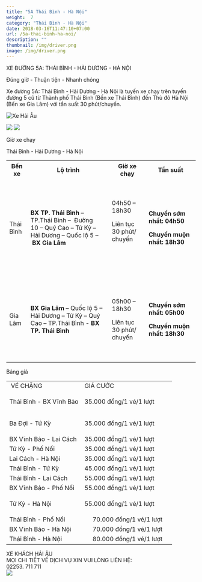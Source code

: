 ```yaml
---
title: "5A Thái Bình - Hà Nội"
weight:  7
category: "Thái Bình - Hà Nội"
date: 2018-03-16T11:47:10+07:00
url: /5a-thai-binh-ha-noi/
description: ""
thumbnail: /img/driver.png
image: /img/driver.png
---
```

<p class="b tc">XE ĐƯỜNG 5A: THÁI  BÌNH - HẢI DƯƠNG - HÀ NỘI</p>
<p class="i tc">Đúng giờ - Thuận tiện - Nhanh chóng</p>

<div class="tc w-100">
	<p class="dib ba b--dashed b--blue blue b bg-light-gray pa3 tj">
		<span class="red">Xe đường 5A: Thái Bình - Hải Dương - Hà Nội</span> là tuyến xe chạy trên tuyến đường 5 cũ từ Thành phố Thái Bình (Bến xe Thái Bình) đến Thủ đô Hà Nội (Bến xe Gia Lâm) với tần suất 30 phút/chuyến.
	</p>
</div>

<p class="tc"><img class="w-100 w-50-l" alt="Xe Hải Âu" src="/img/TB-HN 5A.jpg"/></p>

<div class="tc w-100">
	<img src="/img/đt chuyển phát(2).png" class="dib h3"/>
	<img src="/img/facebook(1).png" class="dib h3"/>
</div>

<p class="dib bg-blue white b ttu pa2">Giờ xe chạy</p>

<p class="tc b blue">Thái Bình - Hải Dương - Hà Nội</p>

<table class="w-100 table-slim-border table-padding-cell">
<tbody>
<tr class="b bg-blue white">
<th>Bến xe</th>
<th>
Lộ tr&igrave;nh
</th>
<th>Giờ xe chạy</th>
<th>
Tần suất
</th>
</tr>
<tr>
<td>Th&aacute;i B&igrave;nh</td>
<td>
<p><strong>BX TP. Th&aacute;i B&igrave;nh</strong>&nbsp;&ndash; TP.Th&aacute;i B&igrave;nh &ndash;&nbsp; Đường 10&nbsp;&ndash;&nbsp;Qu&yacute; Cao &ndash; Tứ Kỳ&nbsp;&ndash; Hải Dương&nbsp;&ndash;&nbsp;Quốc lộ 5 &ndash;&nbsp;<strong>BX Gia L&acirc;m</strong></p>
</td>
<td>
<p>&nbsp;</p>
<p>04h50 &ndash; 18h30</p>
<p>Li&ecirc;n tục 30 ph&uacute;t/ chuyến</p>
<p>&nbsp;</p>
<p>&nbsp;</p>
</td>
<td>
<p><strong>Chuyến sớm nhất: 04h50</strong></p>
<p><strong>Chuyến muộn nhất: 18h30</strong></p>
</td>
</tr>
<tr>
<td>Gia L&acirc;m</td>
<td>
<p><strong>BX Gia L&acirc;m</strong>&nbsp;&ndash;&nbsp;Quốc lộ 5&nbsp;&ndash; Hải Dương&nbsp;&ndash;&nbsp;Tứ Kỳ&nbsp;&ndash;&nbsp;Qu&yacute; Cao&nbsp;&ndash;&nbsp;TP.Th&aacute;i B&igrave;nh -&nbsp;<strong>BX TP. Th&aacute;i B&igrave;nh</strong></p>
</td>
<td>
<p>&nbsp;</p>
<p>05h00 &ndash; 18h30</p>
<p>Li&ecirc;n tục 30 ph&uacute;t/ chuyến</p>
<p>&nbsp;</p>
</td>
<td>
<p><strong>Chuyến sớm nhất: 05h00</strong></p>
<p><strong>Chuyến muộn nhất:&nbsp;</strong><strong>18h30</strong></p>
</td>
</tr>
</tbody>
</table>

<p class="dib bg-blue white b ttu pa2">Bảng giá</p>

<table class="w-100 table-slim-border table-padding-cell">
<tbody>
<tr class="b bg-blue white">
<td>&nbsp;V&Eacute; CHẶNG</td>
<td>GI&Aacute; CƯỚC</td>
</tr>
<tr>
<td><span>Th&aacute;i B&igrave;nh - BX Vĩnh Bảo</span></td>
<td>
<p class="b red">35.000 đồng/1 v&eacute;/1 lượt</p>
</td>
</tr>
<tr>
<td>Ba Đợi - Tứ Kỳ</td>
<td>
<p class="b red">35.000 đồng/1 v&eacute;/1 lượt</p>
</td>
</tr>
<tr>
<td>BX Vĩnh Bảo - Lai C&aacute;ch</td>
<td class="b red">35.000 đồng/1 v&eacute;/1 lượt</td>
</tr>
<tr>
<td>Tứ Kỳ - Phố Nối</td>
<td class="b red">35.000 đồng/1 v&eacute;/1 lượt</td>
</tr>
<tr>
<td>Lai C&aacute;ch - H&agrave; Nội</td>
<td class="b red">35.000 đồng/1 v&eacute;/1 lượt</td>
</tr>
<tr>
<td>Th&aacute;i B&igrave;nh - Tứ Kỳ</td>
<td class="b red">45.000 đồng/1 v&eacute;/1 lượt</td>
</tr>
<tr>
<td>Th&aacute;i B&igrave;nh - Lai C&aacute;ch</td>
<td class="b red">55.000 đồng/1 v&eacute;/1 lượt</td>
</tr>
<tr>
<td>BX Vĩnh Bảo - Phố Nối</td>
<td class="b red"> 55.000 đồng/1 v&eacute;/1 lượt</td>
</tr>
<tr>
<td>Tứ Kỳ - H&agrave; Nội</td>
<td>
<p class="b red">55.000 đồng/1 v&eacute;/1 lượt</p>
</td>
</tr>
<tr>
<td>Th&aacute;i B&igrave;nh - Phố Nối</td>
<td class="b red"> &nbsp; &nbsp; &nbsp;70.000 đồng/1 v&eacute;/1 lượt&nbsp; &nbsp;&nbsp;</td>
</tr>
<tr>
<td>BX Vĩnh Bảo - H&agrave; Nội</td>
<td class="b red"> &nbsp; &nbsp; &nbsp;70.000 đồng/1 v&eacute;/1 lượt&nbsp;&nbsp;&nbsp;&nbsp;</td>
</tr>
<tr>
<td>Th&aacute;i B&igrave;nh - H&agrave; Nội</td>
<td class="b red"> &nbsp; &nbsp; &nbsp;80.000 đồng/1 v&eacute;/1 lượt&nbsp; &nbsp;&nbsp;</td>
</tr>
</tbody>
</table>

<div class="w-100 mv4 w-100 tc ba b--dashed b--blue blue b bg-light-gray pa3 tj ">
	<p class="tc lh-copy">
		​XE KHÁCH HẢI ÂU
		<br/>
		MỌI CHI TIẾT VỀ DỊCH VỤ XIN VUI LÒNG LIÊN HỆ:
		<br/>
		<span class="b red">02253. 711 711</span>
		<br/>
		<img class="dib" src="/img/facebook.png"/>
	</p>
</div>
